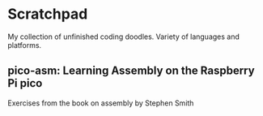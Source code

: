 # Scratchpad
My collection of unfinished coding doodles. Variety of languages and platforms.

## pico-asm: Learning Assembly on the Raspberry Pi pico
Exercises from the book on assembly by Stephen Smith
